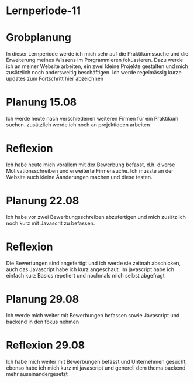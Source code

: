 # Lernperiode-11

# Grobplanung
In dieser Lernperiode werde ich mich sehr auf die Praktikumssuche und die Erweiterung meines Wissens im Porgrammieren fokussieren. Dazu werde ich an meiner Website arbeiten, ein zwei kleine Projekte gestalten und 
mich zusätzlich noch andersweitig beschäftigen. Ich werde regelmässig kurze updates zum Fortschritt hier abzeichnen

# Planung 15.08
Ich werde heute nach verschiedenen weiteren Firmen für ein Praktikum suchen.
zusätzlich werde ich noch an projektideen arbeiten

# Reflexion
Ich habe heute mich vorallem mit der Bewerbung befasst, d.h. diverse Motivationsschreiben und erweiterte Firmensuche. Ich musste an der Website auch kleine Äanderungen machen und diese testen. 

# Planung 22.08
Ich habe vor zwei Bewerbungsschreiben abzufertigen und mich zusätzlich noch kurz mit Javascrit zu befassen.

# Reflexion
Die Bewertungen sind angefertigt und ich werde sie zeitnah abschicken, auch das Javascript habe ich kurz angeschaut. Im javascript habe ich einfach kurz Basics repetiert und nochmals mich selbst abgefragt

# Planung 29.08
Ich werde mich weiter mit Bewerbungen befassen sowie Javascript und backend in den fokus nehmen

# Reflexion 29.08
Ich habe mich weiter mit Bewerbungen befasst und Unternehmen gesucht, ebenso habe ich mich kurz mi javascript und generell dem thema backend mehr auseinandergesetzt
